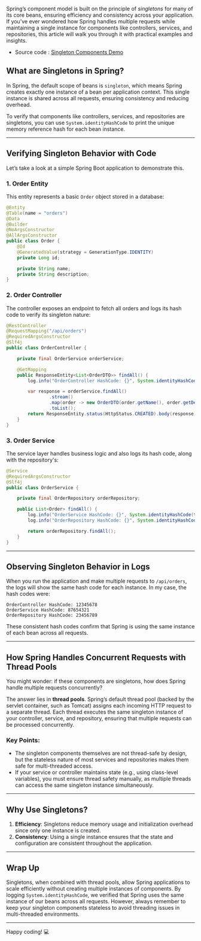 Spring’s component model is built on the principle of *singletons* for many of its core beans, ensuring efficiency and consistency across your application. If you’ve ever wondered how Spring handles multiple requests while maintaining a single instance for components like controllers, services, and repositories, this article will walk you through it with practical examples and insights.

- Source code : [Singleton Components Demo](https://github.com/moham-p/dev-codes/tree/main/spring/thread)

## What are Singletons in Spring?

In Spring, the default scope of beans is `singleton`, which means Spring creates exactly one instance of a bean per application context. This single instance is shared across all requests, ensuring consistency and reducing overhead.

To verify that components like controllers, services, and repositories are singletons, you can use `System.identityHashCode` to print the unique memory reference hash for each bean instance.

---

## Verifying Singleton Behavior with Code

Let’s take a look at a simple Spring Boot application to demonstrate this.

### 1. **Order Entity**

This entity represents a basic `Order` object stored in a database:

```java
@Entity
@Table(name = "orders")
@Data
@Builder
@NoArgsConstructor
@AllArgsConstructor
public class Order {
    @Id
    @GeneratedValue(strategy = GenerationType.IDENTITY)
    private Long id;

    private String name;
    private String description;
}
```

### 2. **Order Controller**

The controller exposes an endpoint to fetch all orders and logs its hash code to verify its singleton nature:

```java
@RestController
@RequestMapping("/api/orders")
@RequiredArgsConstructor
@Slf4j
public class OrderController {

    private final OrderService orderService;

    @GetMapping
    public ResponseEntity<List<OrderDTO>> findAll() {
        log.info("OrderController HashCode: {}", System.identityHashCode(this));

        var response = orderService.findAll()
                .stream()
                .map(order -> new OrderDTO(order.getName(), order.getDescription()))
                .toList();
        return ResponseEntity.status(HttpStatus.CREATED).body(response);
    }
}
```

### 3. **Order Service**

The service layer handles business logic and also logs its hash code, along with the repository's:

```java
@Service
@RequiredArgsConstructor
@Slf4j
public class OrderService {

    private final OrderRepository orderRepository;

    public List<Order> findAll() {
        log.info("OrderService HashCode: {}", System.identityHashCode(this));
        log.info("OrderRepository HashCode: {}", System.identityHashCode(orderRepository));

        return orderRepository.findAll();
    }
}
```

---

## Observing Singleton Behavior in Logs

When you run the application and make multiple requests to `/api/orders`, the logs will show the same hash code for each instance. In my case, the hash codes were:

```plaintext
OrderController HashCode: 12345678
OrderService HashCode: 87654321
OrderRepository HashCode: 23456789
```

These consistent hash codes confirm that Spring is using the same instance of each bean across all requests.

---

## How Spring Handles Concurrent Requests with Thread Pools

You might wonder: if these components are singletons, how does Spring handle multiple requests concurrently?

The answer lies in **thread pools**. Spring’s default thread pool (backed by the servlet container, such as Tomcat) assigns each incoming HTTP request to a separate thread. Each thread executes the same singleton instance of your controller, service, and repository, ensuring that multiple requests can be processed concurrently.

### Key Points:
- The singleton components themselves are not thread-safe by design, but the stateless nature of most services and repositories makes them safe for multi-threaded access.
- If your service or controller maintains state (e.g., using class-level variables), you must ensure thread safety manually, as multiple threads can access the same singleton instance simultaneously.

---

## Why Use Singletons?

1. **Efficiency**: Singletons reduce memory usage and initialization overhead since only one instance is created.
2. **Consistency**: Using a single instance ensures that the state and configuration are consistent throughout the application.

---

## Wrap Up

Singletons, when combined with thread pools, allow Spring applications to scale efficiently without creating multiple instances of components. By logging `System.identityHashCode`, we verified that Spring uses the same instance of our beans across all requests. However, always remember to keep your singleton components stateless to avoid threading issues in multi-threaded environments.

---

Happy coding! 💻
